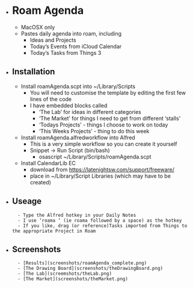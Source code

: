 
- # Roam Agenda
    - MacOSX only
    - Pastes daily agenda into roam, including
        - Ideas and Projects
        - Today’s Events from iCloud Calendar
        - Today’s Tasks from Things 3
- ## Installation
    - Install roamAgenda.scpt into ~/Library/Scripts
        - You will need to customise the template by editing the first few lines of the code
        - I have embedded blocks called 
            - ‘The Lab’ for ideas in different categories
            - ‘The Market’ for things I need to get from different ‘stalls'
            - ‘Todays Projects’ - things I choose to work on today
            - ‘This Weeks Projects’ - thing to do this week
    - Install roamAgenda.alfredworkflow into Alfred
        - This is a very simple workflow so you can create it yourself
        - Snippet -> Run Script (bin/bash)
            - osascript ~/Library/Scripts/roamAgenda.scpt
    - Install CalendarLib EC
        - download from https://latenightsw.com/support/freeware/
        - place in ~/Library/Script Libraries (which may have to be created)
- ## Useage
        - Type the Alfred hotkey in your Daily Notes
        - I use ‘roama ‘ (ie roama followed by a space) as the hotkey
        - If you like, drag (or reference)Tasks imported from Things to the appropriate Project in Roam
- ## Screenshots
        - [Results](screenshots/roamAgenda_complete.png)
        - [The Drawing Board](screenshots/theDrawingBoard.png)
        - [The Lab](screemshots/theLab.png)
        - [The Market](screenshots/theMarket.png)


